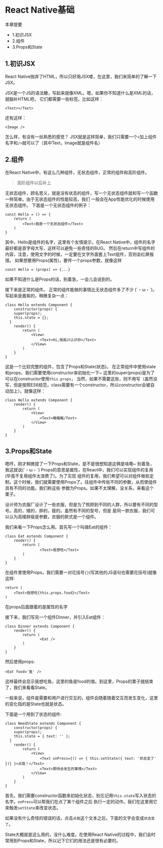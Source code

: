 # React Native基础

本章提要
- 1.初识JSX
- 2.组件
- 3.Props和State

## 1.初识JSX
React Native抛弃了HTML，所以只好用JSX喽，在这里，我们来简单的了解一下JSX。

JSX是一个JS的语法糖，写起来就像XML。嗯，如果你不知道什么是XML的话，就脑补HTML吧，
它们都需要一些标签。比如这样：

```
<Text></Text>
```

还有这样：
```
<Image />
```
怎么样，有没有一丝熟悉的感觉？
JSX就是这样简单，我们只需要一个`<`加上组件名字和`/>`就可以了（其中Text，Image就是组件名）

## 2.组件

在React Native中，有这么几种组件，无状态组件，正常的组件和高阶组件。

>高阶组件以后补上

无状态组件，顾名思义，就是没有状态的组件，写一个无状态组件就和写一个函数一样简单。由于无状态组件的性能较高，我们
一般会在App性能优化的时候使用无状态组件。
下面是一个无状态组件的例子：

```
const Hello = () => {
    return (
        <Text>我是一个无状态组件</Text>
    )
}
```
其中，Hello是组件的名字，这里有个友情提示，在React Native中，组件的名字最好都是首字母大写，这样可以避免一些奇怪的BUG。
然后在return中写组件的内容，注意，使用文字的时候，一定要在文字外面套上Text组件，否则会红屏报错。
如果想要用Props(属性)，要传一个props参数，就像这样

```
const Hello = (props) => {...}

```
如果不知道什么是Props的话，别着急，一会儿会说到的。

接下来是正常的组件。
正常的组件能做的事情比无状态组件多了不少 (´・ω・`)。
写起来是酱紫的，稍微复杂一点：
```
class Hello extends Component {
    constructor(props) {
    super(props);
    this.state = {};
  }
    render() {
        return (
            <View>
                <Text>Hi,很高兴认识你</Text>
            </View>
        )
    }
}

```
这是一个比较完整的组件，包含了Props和State(状态)。
在正常组件中使用state和props，我们需要使用constructor来初始化一下~
这里的super(props)是为了可以在constructor使用`this.props`，
当然，如果不需要这些，则不用写（虽然没写，但是按照ES6规范，class需要有一个constructor，所以constructor会被自动加上）。就像这样：

```
class Hello extends Component {
    render() {
        return (
            <View>
                <Text>略略略/Text>
            </View>
        )
    }
}
```

## 3.Props和State

嗯哼，刚才稍微提了一下Props和State，是不是很想知道这俩是啥嘞~
别着急，我这就说(´・ω・`)
Props的意思是属性，在React中，我们可以实现组件的复用(毕竟不复用组件太浪费了)。为了实现
组件的复用，我们希望可以对组件做些定制，这个时候，我们就需要使用Props了。往组件中传些不同的参数，从而使组件具有不同的功能。我们称这些
参数为Props。如果不太理解，没关系，来看这个栗子。

设计师为衣服厂设计了一些衣服，但是为了照顾到不同的人群，所以要有不同的型号。高的，矮的，胖的，瘦的。虽然有不同的型号，但是
是同一款衣服，我们可以认为高矮胖瘦是参数，衣服的款式是一个组件。

我们来看一下Props怎么用。首先写一个叫做Eat的组件：

```
class Eat extends Component {
    render() {
        return (
                <Text>我想吃</Text>
        )
    }
}

```

在组件里使用Props，我们需要一对花括号`{}`(写其他的JS语句也需要花括号)就像这样:

```
return (
    <Text>我想吃{this.props.food}</Text>
)
```

在props后面跟着的是属性的名字

接下来，我们写另一个组件Dinner，并引入Eat组件：

```
class Dinner extends Component {
    render() {
        return (
                <Eat />
        )
    }
}
```

然后使用props:

```
<Eat food='鱼' />
```

这样最终会显示我想吃鱼，这里的鱼是food的值。到这里，Props的栗子就结束了，我们来看看State。

一般来说，组件是需要和用户进行交互的，组件会随着随着交互而发生变化，这里的变化指的是State也就是状态。

下面是一个用到了状态的组件:

```
class NeedState extends Component {
    constructor(props) {
    super(props);
    this.state = { text: '' };
  }
    render() {
        return (
            <View>
                <Text onPress={() => { this.setState({ text: '状态变了' })} }>点我！</Text>
                <Text>期待会发生的事情</Text>
            </View>
        )
    }
}
```

首先，我们需要constructor函数来初始化状态，别忘记用`this.state`写入状态的名字。`onPress`可以帮我们在点了某个组件之后
执行一定的动作。我们在这里用它来触发`setState`来改变状态。

如果没有什么奇怪的错误的话，点击`点我`这个文本之后，下面的文字会变成`状态变了`。

State大概就是这么用的，没什么难度。在使用React Native的过程中，我们会时常用到Props和State，所以记下它们的用法还是很有必要的。